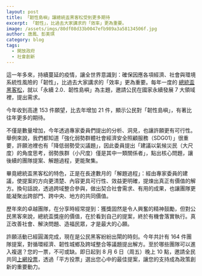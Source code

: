 ```yaml
---
layout: post
title: 「韌性島嶼」讓總統盃黑客松受到更多期待
excerpt: 「韌性」，比過去大家講求的「效率」更為重要。
image: /assets/imgs/80df08d33b0047efb989a3a58134506f.jpg
author: 唐鳳、彭美琪
category: blog
tags: 
  - 開放政府
  - 社會創新
---
```


這一年多來，持續蔓延的疫情，讓全世界意識到：確保因應各項經濟、社會與環境系統性風險的「韌性」，比過去大家講求的「效率」更為重要。每年一度的 [總統盃黑客松](https://presidential-hackathon.taiwan.gov.tw/)，就以「永續 2.0．韌性島嶼」為主題，邀請公民在國家永續發展 7 大領域裡，提出需求。

今年收到高達 153 件願望，比去年增加 21 件，顯示公民對「韌性島嶼」，有著比往年更多的期待。

不僅是數量增加，今年透過專家委員們提出的分析、洞見，也讓許願更有可行性。舉例來說，我們都知道「強化弱勢群體社會經濟安全照顧服務（SDG01）」很重要，許願池裡也有「降低弱勢受災議題」，因此委員提出「建議以氣候災民（大尺度）的角度思考，弱勢族群（小尺度）僅是其中一類關係者」，點出核心問題，讓後續的團隊提案、解題過程，更能聚集。

畢竟總統盃黑客松的特色，正是在長達數月的「解題過程」：經由專家委員的建議，使提案的方向更清楚、內容更具可行性、效益更明確，提煉出真正有價值的解方。換句話說，透過跨域整合參與，做出契合社會需求、有用的成果，也讓團隊更能凝聚出跨部門、跨中央、地方的共同價值。

歷年來的卓越團隊，在分享時經常提到：獲獎固然是令人興奮的精神鼓勵，但對公民黑客來說，總統盃獎座的價值，在於看到自己的提案，終於有機會落實執行。真正改善社會、解決問題、造福民眾，才是最大的心願。

許願活動已經圓滿完成，現在是公民黑客紛紛出閘的時刻。今年共計有 164 件團隊提案，對循環經濟、韌性城鄉及跨域整合等議題提出解方。至於哪些團隊可以進入複選？您的一票，不可或缺。即日起到 8 月 6 日（周五）晚上 10 點，邀請全民共同[上網投票](https://presidential-hackathon.taiwan.gov.tw/ProposalPoll.aspx)，透過「平方投票」選出您心中的最佳提案，讓您的支持成為政策創新的重要動力。

